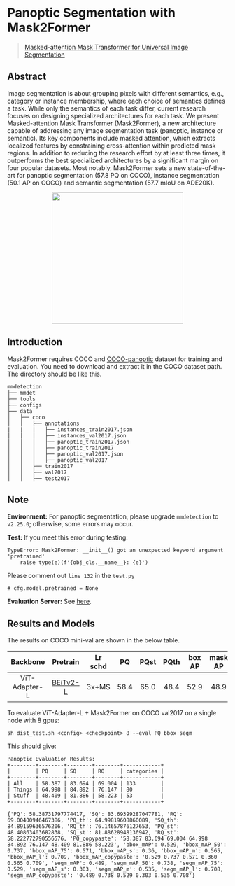 # Panoptic Segmentation with Mask2Former

> [Masked-attention Mask Transformer for Universal Image Segmentation](http://arxiv.org/abs/2112.01527)

<!-- [ALGORITHM] -->

## Abstract

Image segmentation is about grouping pixels with different semantics, e.g., category or instance membership, where each choice of semantics defines a task. While only the semantics of each task differ, current research focuses on designing specialized architectures for each task. We present Masked-attention Mask Transformer (Mask2Former), a new architecture capable of addressing any image segmentation task (panoptic, instance or semantic). Its key components include masked attention, which extracts localized features by constraining cross-attention within predicted mask regions. In addition to reducing the research effort by at least three times, it outperforms the best specialized architectures by a significant margin on four popular datasets. Most notably, Mask2Former sets a new state-of-the-art for panoptic segmentation (57.8 PQ on COCO), instance segmentation (50.1 AP on COCO) and semantic segmentation (57.7 mIoU on ADE20K).

<div align=center>
<img src="https://camo.githubusercontent.com/455d3116845b1d580b1f8a8542334b9752fdf39364deee2951cdd231524c7725/68747470733a2f2f626f77656e63303232312e6769746875622e696f2f696d616765732f6d61736b666f726d657276325f7465617365722e706e67" height="300"/>
</div>

## Introduction

Mask2Former requires COCO and [COCO-panoptic](http://images.cocodataset.org/annotations/panoptic_annotations_trainval2017.zip) dataset for training and evaluation. You need to download and extract it in the COCO dataset path.
The directory should be like this.

```none
mmdetection
├── mmdet
├── tools
├── configs
├── data
│   ├── coco
│   │   ├── annotations
|   |   |   ├── instances_train2017.json
|   |   |   ├── instances_val2017.json
│   │   │   ├── panoptic_train2017.json
│   │   │   ├── panoptic_train2017
│   │   │   ├── panoptic_val2017.json
│   │   │   ├── panoptic_val2017
│   │   ├── train2017
│   │   ├── val2017
│   │   ├── test2017
```

## Note

**Environment:** For panoptic segmentation, please upgrade `mmdetection` to `v2.25.0`; otherwise, some errors may occur.

**Test:** If you meet this error during testing:

```
TypeError: Mask2Former: __init__() got an unexpected keyword argument 'pretrained'
    raise type(e)(f'{obj_cls.__name__}: {e}')
```

Please comment out `line 132` in the `test.py`

```
# cfg.model.pretrained = None
```

**Evaluation Server:** See [here](https://github.com/open-mmlab/mmdetection/blob/master/docs/en/tutorials/test_results_submission.md).

## Results and Models

The results on COCO mini-val are shown in the below table.

| Backbone      | Pretrain                                                                                                                  | Lr schd | PQ   | PQst | PQth | box AP | mask AP | Config                                                                | Download                                                                                                                                                                                                                                                                   |
|:-------------:|:--------------------------------------------------------------------------------------------------------------------------:|:-------:|:----:|:----:|:----:|:------:|:-------:|:---------------------------------------------------------------------:|:--------------------------------------------------------------------------------------------------------------------------------------------------------------------------------------------------------------------------------------------------------------------------:|
| ViT-Adapter-L | [BEiTv2-L](https://conversationhub.blob.core.windows.net/beit-share-public/beitv2/beitv2_large_patch16_224_pt1k_ft21k.pth) | 3x+MS   | 58.4 | 65.0 | 48.4 | 52.9   | 48.9    | [config](./mask2former_beitv2_adapter_large_16x1_3x_coco-panoptic.py) | [ckpt](https://github.com/czczup/ViT-Adapter/releases/download/panoptic/mask2former_beitv2_adapter_large_16x1_3x_coco-panoptic.pth) \| [log](https://github.com/czczup/ViT-Adapter/releases/download/panoptic/mask2former_beitv2_adapter_large_16x1_3x_coco-panoptic.txt) |

To evaluate ViT-Adapter-L + Mask2Former on COCO val2017 on a single node with 8 gpus:

```shell
sh dist_test.sh <config> <checkpoint> 8 --eval PQ bbox segm
```

This should give:

```
Panoptic Evaluation Results:
+--------+--------+--------+--------+------------+
|        | PQ     | SQ     | RQ     | categories |
+--------+--------+--------+--------+------------+
| All    | 58.387 | 83.694 | 69.004 | 133        |
| Things | 64.998 | 84.892 | 76.147 | 80         |
| Stuff  | 48.409 | 81.886 | 58.223 | 53         |
+--------+--------+--------+--------+------------+

{'PQ': 58.38731797774417, 'SQ': 83.69399287047781, 'RQ': 69.00400946467386, 'PQ_th': 64.99819608860089, 'SQ_th': 84.89159636576206, 'RQ_th': 76.14657876127653, 'PQ_st': 48.40863403682838, 'SQ_st': 81.88628948136942, 'RQ_st': 58.222772790556576, 'PQ_copypaste': '58.387 83.694 69.004 64.998 84.892 76.147 48.409 81.886 58.223', 'bbox_mAP': 0.529, 'bbox_mAP_50': 0.737, 'bbox_mAP_75': 0.571, 'bbox_mAP_s': 0.36, 'bbox_mAP_m': 0.565, 'bbox_mAP_l': 0.709, 'bbox_mAP_copypaste': '0.529 0.737 0.571 0.360 0.565 0.709', 'segm_mAP': 0.489, 'segm_mAP_50': 0.738, 'segm_mAP_75': 0.529, 'segm_mAP_s': 0.303, 'segm_mAP_m': 0.535, 'segm_mAP_l': 0.708, 'segm_mAP_copypaste': '0.489 0.738 0.529 0.303 0.535 0.708'}
```
